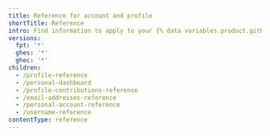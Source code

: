 ```yaml
---
title: Reference for account and profile
shortTitle: Reference
intro: Find information to apply to your {% data variables.product.github %} account and profile.
versions:
  fpt: '*'
  ghes: '*'
  ghec: '*'
children:
  - /profile-reference
  - /personal-dashboard
  - /profile-contributions-reference
  - /email-addresses-reference
  - /personal-account-reference
  - /username-reference
contentType: reference
---
```


